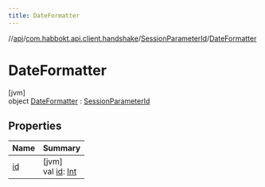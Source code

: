 ```yaml
---
title: DateFormatter
---
```

//[api](../../../../index.html)/[com.habbokt.api.client.handshake](../../index.html)/[SessionParameterId](../index.html)/[DateFormatter](index.html)



# DateFormatter



[jvm]\
object [DateFormatter](index.html) : [SessionParameterId](../index.html)



## Properties


| Name | Summary |
|---|---|
| [id](../id.html) | [jvm]<br>val [id](../id.html): [Int](https://kotlinlang.org/api/latest/jvm/stdlib/kotlin/-int/index.html) |

